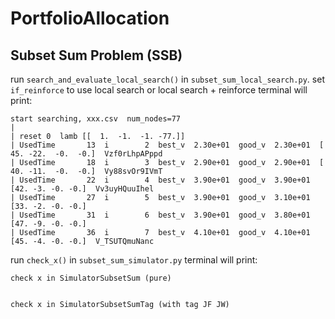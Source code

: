 # PortfolioAllocation

## Subset Sum Problem (SSB)

run `search_and_evaluate_local_search()` in `subset_sum_local_search.py`.
set `if_reinforce` to use local search or local search + reinforce
terminal will print:
```
start searching, xxx.csv  num_nodes=77
|
| reset 0  lamb [[  1.  -1.  -1. -77.]]
| UsedTime       13  i        2  best_v  2.30e+01  good_v  2.30e+01  [ 45. -22.  -0.  -0.]  Vzf0rLhpAPppd
| UsedTime       18  i        3  best_v  2.90e+01  good_v  2.90e+01  [ 40. -11.  -0.  -0.]  Vy88svOr9IVmT
| UsedTime       22  i        4  best_v  3.90e+01  good_v  3.90e+01  [42. -3. -0. -0.]  Vv3uyHQuuIhel
| UsedTime       27  i        5  best_v  3.90e+01  good_v  3.10e+01  [33. -2. -0. -0.]
| UsedTime       31  i        6  best_v  3.90e+01  good_v  3.80e+01  [47. -9. -0. -0.]
| UsedTime       36  i        7  best_v  4.10e+01  good_v  4.10e+01  [45. -4. -0. -0.]  V_TSUTQmuNanc
```


run `check_x()` in `subset_sum_simulator.py`
terminal will print:
```
check x in SimulatorSubsetSum (pure)


check x in SimulatorSubsetSumTag (with tag JF JW)
```